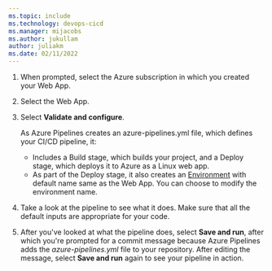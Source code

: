 ```yaml
---
ms.topic: include
ms.technology: devops-cicd
ms.manager: mijacobs
ms.author: jukullam
author: juliakm
ms.date: 02/11/2022
---
```


1. When prompted, select the Azure subscription in which you created your Web App.
2. Select the Web App.
3. Select **Validate and configure**.

    As Azure Pipelines creates an azure-pipelines.yml file, which defines your CI/CD pipeline, it:

    * Includes a Build stage, which builds your project, and a Deploy stage, which deploys it to Azure as a Linux web app.
    * As part of the Deploy stage, it also creates an [Environment](../../process/environments.md) with default name same as the Web App. You can choose to modify the environment name. 

4. Take a look at the pipeline to see what it does. Make sure that all the default inputs are appropriate for your code.
5. After you've looked at what the pipeline does, select **Save and run**, after which you're prompted for a commit message because Azure Pipelines adds the *azure-pipelines.yml* file to your repository. After editing the message, select **Save and run** again to see your pipeline in action.
 